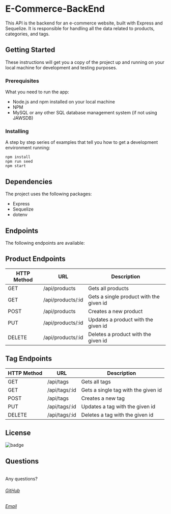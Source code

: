 # E-Commerce-BackEnd

This API is the backend for an e-commerce website, built with Express and Sequelize. It is responsible for handling all the data related to products, categories, and tags.

## Getting Started

These instructions will get you a copy of the project up and running on your local machine for development and testing purposes.

### Prerequisites

What you need to run the app:

- Node.js and npm installed on your local machine
- NPM 
- MySQL or any other SQL database management system (if not using JAWSDB)

### Installing

A step by step series of examples that tell you how to get a development environment running:

```
npm install
npm run seed
npm start
```

## Dependencies

The project uses the following packages:

- Express
- Sequelize
- dotenv

## Endpoints
The following endpoints are available:

## Product Endpoints

HTTP Method | URL | Description
--- | --- | ---
GET | /api/products | Gets all products
GET | /api/products/:id | Gets a single product with the given id
POST | /api/products | Creates a new product
PUT | /api/products/:id | Updates a product with the given id
DELETE | /api/products/:id | Deletes a product with the given id

## Tag Endpoints

HTTP Method | URL | Description
--- | --- | ---
GET | /api/tags | Gets all tags
GET | /api/tags/:id | Gets a single tag with the given id
POST | /api/tags | Creates a new tag
PUT | /api/tags/:id | Updates a tag with the given id
DELETE | /api/tags/:id | Deletes a tag with the given id

## License
![badge](https://img.shields.io/badge/license-MIT-9cf)<br />

## Questions
<br /> 
Any questions?<br />

###### [GitHub](https://github.com/iskry)<br /> 
###### [Email](iskrydev@gmail.com)<br />

